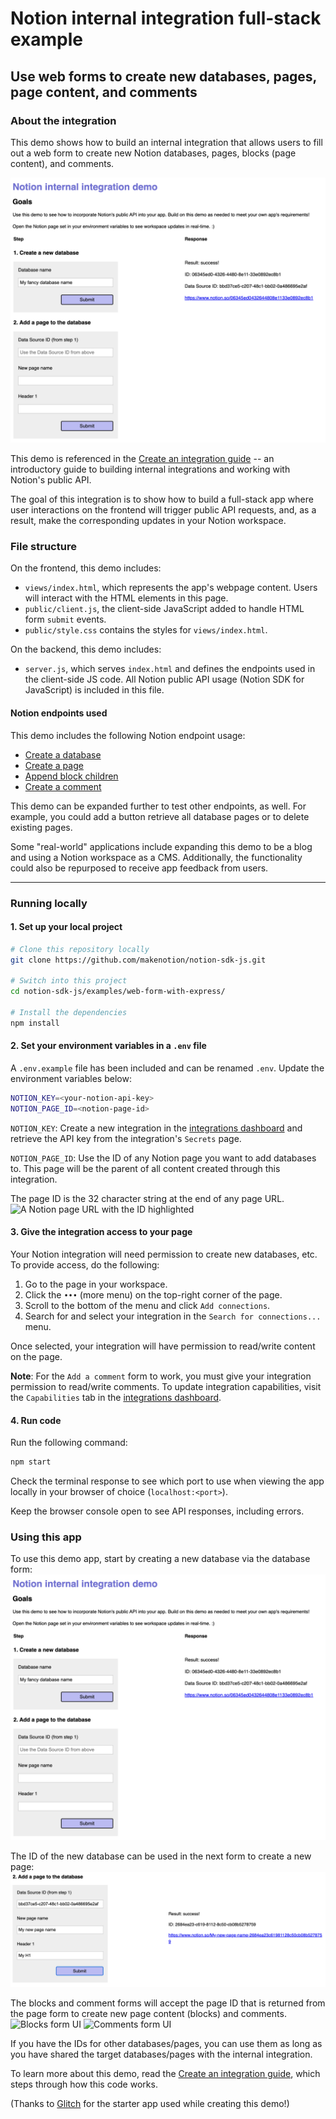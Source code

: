 # Notion internal integration full-stack example

## Use web forms to create new databases, pages, page content, and comments

### About the integration

This demo shows how to build an internal integration that allows users to fill out a web form to create new Notion databases, pages, blocks (page content), and comments.

![Database form submitted successfully](./public/assets/home-screen.png)

This demo is referenced in the [Create an integration guide](https://developers.notion.com/docs/create-a-notion-integration) -- an introductory guide to building internal integrations and working with Notion's public API.

The goal of this integration is to show how to build a full-stack app where user interactions on the frontend will trigger public API requests, and, as a result, make the corresponding updates in your Notion workspace.

### File structure

On the frontend, this demo includes:

- `views/index.html`, which represents the app's webpage content. Users will interact with the HTML elements in this page.
- `public/client.js`, the client-side JavaScript added to handle HTML form `submit` events.
- `public/style.css` contains the styles for `views/index.html`.

On the backend, this demo includes:

- `server.js`, which serves `index.html` and defines the endpoints used in the client-side JS code. All Notion public API usage (Notion SDK for JavaScript) is included in this file.

#### Notion endpoints used

This demo includes the following Notion endpoint usage:

- [Create a database](https://developers.notion.com/reference/create-a-database)
- [Create a page](https://developers.notion.com/reference/post-page)
- [Append block children](https://developers.notion.com/reference/patch-block-children)
- [Create a comment](https://developers.notion.com/reference/create-a-comment)

This demo can be expanded further to test other endpoints, as well. For example, you could add a button retrieve all database pages or to delete existing pages.

Some "real-world" applications include expanding this demo to be a blog and using a Notion workspace as a CMS. Additionally, the functionality could also be repurposed to receive app feedback from users.

---

### Running locally

#### 1. Set up your local project

```zsh
# Clone this repository locally
git clone https://github.com/makenotion/notion-sdk-js.git

# Switch into this project
cd notion-sdk-js/examples/web-form-with-express/

# Install the dependencies
npm install
```

#### 2. Set your environment variables in a `.env` file

A `.env.example` file has been included and can be renamed `.env`. Update the environment variables below:

```zsh
NOTION_KEY=<your-notion-api-key>
NOTION_PAGE_ID=<notion-page-id>
```

`NOTION_KEY`: Create a new integration in the [integrations dashboard](https://www.notion.com/my-integrations) and retrieve the API key from the integration's `Secrets` page.

`NOTION_PAGE_ID`: Use the ID of any Notion page you want to add databases to. This page will be the parent of all content created through this integration.

The page ID is the 32 character string at the end of any page URL.
![A Notion page URL with the ID highlighted](./public/assets//page_id.png)

#### 3. Give the integration access to your page

Your Notion integration will need permission to create new databases, etc. To provide access, do the following:

1. Go to the page in your workspace.
2. Click the `•••` (more menu) on the top-right corner of the page.
3. Scroll to the bottom of the menu and click `Add connections`.
4. Search for and select your integration in the `Search for connections...` menu.

Once selected, your integration will have permission to read/write content on the page.

**Note**: For the `Add a comment` form to work, you must give your integration permission to read/write comments. To update integration capabilities, visit the `Capabilities` tab in the [integrations dashboard](https://www.notion.com/my-integrations).

#### 4. Run code

Run the following command:

```zsh
npm start
```

Check the terminal response to see which port to use when viewing the app locally in your browser of choice (`localhost:<port>`).

Keep the browser console open to see API responses, including errors.

### Using this app

To use this demo app, start by creating a new database via the database form:
![Database form UI](./public/assets/home-screen.png)

The ID of the new database can be used in the next form to create a new page:
![Page form UI](./public/assets/page-form.png)

The blocks and comment forms will accept the page ID that is returned from the page form to create new page content (blocks) and comments.
![Blocks form UI](./public/assets/blocks-form.png)
![Comments form UI](./public/assets/comment-form.png)

If you have the IDs for other databases/pages, you can use them as long as you have shared the target databases/pages with the internal integration.

To learn more about this demo, read the [Create an integration guide](https://developers.notion.com/docs/create-a-notion-integration), which steps through how this code works.

(Thanks to [Glitch](https://glitch.com/) for the starter app used while creating this demo!)

